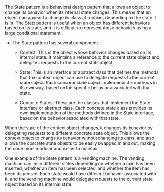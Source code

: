 The State pattern is a behavioral design pattern that allows an object to change its behavior when its internal state changes. This means that an object can appear to change its class at runtime, depending on the state it is in. The State pattern is useful when an object has different behaviors based on its state, and it is difficult to represent these behaviors using a large conditional statement.

- The State pattern has several components:

  - Context: This is the object whose behavior changes based on its internal state. It maintains a reference to the current state object and delegates requests to the current state object.

  - State: This is an interface or abstract class that defines the methods that the context object can use to delegate requests to the current state object. Each concrete state object implements the methods in its own way, based on the specific behavior associated with that state.

  - Concrete States: These are the classes that implement the State interface or abstract class. Each concrete state class provides its own implementation of the methods defined in the State interface, based on the behavior associated with that state.

When the state of the context object changes, it changes its behavior by delegating requests to a different concrete state object. This allows the context object to change its behavior without changing its class, and also allows the concrete state objects to be easily swapped in and out, making the code more modular and easier to maintain.

One example of the State pattern is a vending machine. The vending machine can be in different states depending on whether a coin has been inserted, whether an item has been selected, and whether the item has been dispensed. Each state would have different behavior associated with it, and the vending machine would delegate requests to the current state object based on its internal state.